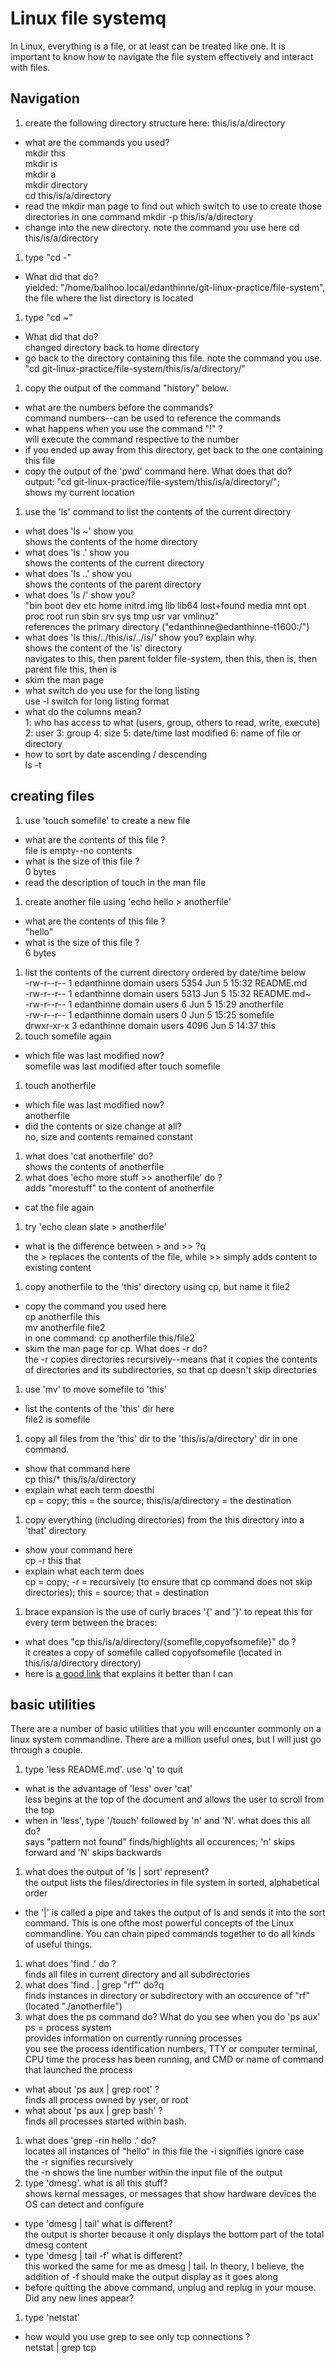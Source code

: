 # Linux file systemq

In Linux, everything is a file, or at least can be treated like one. It is important to know how to navigate the file system effectively and interact with files.

## Navigation
1. create the following directory structure here: this/is/a/directory
  - what are the commands you used?  
mkdir this  
mkdir is  
mkdir a  
mkdir directory  
cd this/is/a/directory
  - read the mkdir man page to find out which switch to use to create those directories in one command
mkdir -p this/is/a/directory
  - change into the new directory. note the command you use here
cd this/is/a/directory  
1. type "cd -"
  - What did that do?  
yielded: "/home/balihoo.local/edanthinne/git-linux-practice/file-system", the file where the list directory is located
1. type "cd ~"
  - What did that do?  
changed directory back to home directory
  - go back to the directory containing this file. note the command you use.  
"cd git-linux-practice/file-system/this/is/a/directory/"
1. copy the output of the command "history" below.
  - what are the numbers before the commands?  
command numbers--can be used to reference the commands
  - what happens when you use the command "!<number>" ?  
will execute the command respective to the number
  - if you ended up away from this directory, get back to the one containing this file
  - copy the output of the 'pwd' command here. What does that do?  
output: "cd git-linux-practice/file-system/this/is/a/directory/";  
shows my current location
1. use the 'ls' command to list the contents of the current directory
  - what does 'ls ~' show you  
shows the contents of the home directory
  - what does 'ls .' show you  
shows the contents of the current directory
  - what does 'ls ..' show you  
shows the contents of the parent directory
  - what does 'ls /' show you?  
"bin  boot  dev  etc  home  initrd.img  lib  lib64  lost+found  media  mnt  opt  proc  root  run  sbin  srv  sys  tmp  usr  var  vmlinuz"  
references the primary directory ("edanthinne@edanthinne-t1600:/")
  - what does 'ls this/../this/is/../is/' show you? explain why.  
shows the content of the 'is' directory  
navigates to this, then parent folder file-system, then this, then is, then parent file this, then is
  - skim the man page
  - what switch do you use for the long listing  
use -l switch for long listing format
  - what do the columns mean?  
1: who has access to what (users, group, others to read, write, execute)
2: user
3: group
4: size
5: date/time last modified
6: name of file or directory
  - how to sort by date ascending / descending  
ls -t
## creating files
1. use 'touch somefile' to create a new file
  - what are the contents of this file ?  
file is empty--no contents
  - what is the size of this file ?  
0 bytes
  - read the description of touch in the man file
1. create another file using 'echo hello > anotherfile'
  - what are the contents of this file ?  
"hello"
  - what is the size of this file ?  
6 bytes
1. list the contents of the current directory ordered by date/time below  
-rw-r--r-- 1 edanthinne domain users 5354 Jun  5 15:32 README.md  
-rw-r--r-- 1 edanthinne domain users 5313 Jun  5 15:32 README.md~  
-rw-r--r-- 1 edanthinne domain users    6 Jun  5 15:29 anotherfile  
-rw-r--r-- 1 edanthinne domain users    0 Jun  5 15:25 somefile  
drwxr-xr-x 3 edanthinne domain users 4096 Jun  5 14:37 this  
1. touch somefile again
  - which file was last modified now?  
somefile was last modified after touch somefile
1. touch anotherfile
  - which file was last modified now?  
anotherfile
  - did the contents or size change at all?  
no, size and contents remained constant
1. what does 'cat anotherfile' do?  
shows the contents of anotherfile
1. what does 'echo more stuff >> anotherfile' do ?  
adds "morestuff" to the content of anotherfile
  - cat the file again
1. try 'echo clean slate > anotherfile'
  - what is the difference between > and >> ?q  
the > replaces the contents of the file, while >> simply adds content to existing content
1. copy anotherfile to the 'this' directory using cp, but name it file2
  - copy the command you used here  
cp anotherfile this  
mv anotherfile file2  
in one command: cp anotherfile this/file2
  - skim the man page for cp. What does -r do?  
the -r copies directories recursively--means that it copies the contents of directories and its subdirectories, so that cp doesn't skip directories
1. use 'mv' to move somefile to 'this'
  - list the contents of the 'this' dir here  
file2  is  somefile
1. copy all files from the 'this' dir to the 'this/is/a/directory' dir in one command.
  - show that command here  
cp this/* this/is/a/directory
  - explain what each term doesthi  
cp = copy; this = the source; this/is/a/directory = the destination
1. copy everything (including directories) from the this directory into a 'that' directory
  - show your command here  
cp -r this that
  - explain what each term does  
cp = copy; -r = recursively (to ensure that cp command does not skip directories); this = source; that = destination
1.  brace expansion is the use of curly braces '{' and '}' to repeat this for every term between the braces:
  - what does "cp this/is/a/directory/{somefile,copyofsomefile}" do ?  
it creates a copy of somefile called copyofsomefile (located in this/is/a/directory directory)
  - here is [a good link](http://linuxcommand.org/lc3_lts0080.php) that explains it better than I can

## basic utilities
There are a number of basic utilities that you will encounter commonly on a linux system commandline. There are a million useful ones, but I will just go through a couple.
1. type 'less README.md'. use 'q' to quit
  - what is the advantage of 'less' over 'cat'  
less begins at the top of the document and allows the user to scroll from the top
  - when in 'less', type '/touch' followed by 'n' and 'N'. what does this all do?  
says "pattern not found" 
finds/highlights all occurences; 'n' skips forward and 'N' skips backwards
1. what does the output of 'ls | sort' represent?  
the output lists the files/directories in file system in sorted, alphabetical order
  - the '|' is called a pipe and takes the output of ls and sends it into the sort command. This is one ofthe most powerful concepts of the Linux commandline. You can chain piped commands together to do all kinds of useful things.
1. what does 'find .' do ?  
finds all files in current directory and all subdirectories
1. what does 'find . | grep "rf"' do?q  
finds instances in directory or subdirectory with an occurence of "rf" (located "./anotherfile")
1. what does the ps command do? What do you see when you do 'ps aux'  
ps = process system  
provides information on currently running processes  
you see the process identification numbers, TTY or computer terminal, CPU time the process has been running, and CMD or name of command that launched the process
 - what about 'ps aux | grep root' ?  
finds all process owned by yser, or root
 - what about 'ps aux | grep bash' ?  
finds all processes started within bash.
1. what does 'grep -rin hello .' do?  
locates all instances of "hello" in this file
the -i signifies ignore case  
the -r signifies recursively  
the -n shows the line number within the input file of the output
1. type 'dmesg'. what is all this stuff?  
shows kernal messages, or messages that show hardware devices the OS can detect and configure
 - type 'dmesg | tail'   what is different?  
the output is shorter because it only displays the bottom part of the total dmesg content
 - type 'dmesg | tail -f'   what is different?  
this worked the same for me as dmesg | tail. In theory, I believe, the addition of -f should make the output display as it goes along
 - before quitting the above command, unplug and replug in your mouse. Did any new lines appear?  
1. type 'netstat'
 - how would you use grep to see only tcp connections ?  
netstat | grep tcp
